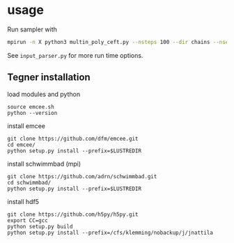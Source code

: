 # usage

Run sampler with

```bash
mpirun -n X python3 multin_poly_ceft.py --nsteps 100 --dir chains --nseg 4 --ngrid 50 --model 1
```

See `input_parser.py` for more run time options.


## Tegner installation


load modules and python
```
source emcee.sh
python --version
```

install emcee
```
git clone https://github.com/dfm/emcee.git
cd emcee/
python setup.py install --prefix=$LUSTREDIR
```


install schwimmbad (mpi)
```
git clone https://github.com/adrn/schwimmbad.git
cd schwimmbad/
python setup.py install --prefix=$LUSTREDIR
```

install hdf5
```
git clone https://github.com/h5py/h5py.git
export CC=gcc
python setup.py build
python setup.py install --prefix=/cfs/klemming/nobackup/j/jnattila
```

